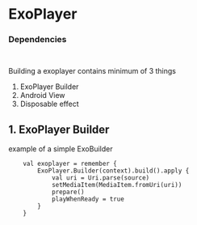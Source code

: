 # ExoPlayer
### Dependencies
```


```
Building a exoplayer contains minimum of 3 things
1. ExoPlayer Builder
2. Android View 
3. Disposable effect
## 1. ExoPlayer Builder
example of a simple ExoBuilder
```
    val exoplayer = remember {
        ExoPlayer.Builder(context).build().apply {
            val uri = Uri.parse(source)
            setMediaItem(MediaItem.fromUri(uri))
            prepare()
            playWhenReady = true
        }
    }
```
